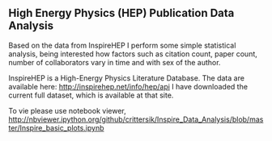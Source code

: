 ## High Energy Physics (HEP) Publication Data Analysis

Based on the data from InspireHEP I perform some simple statistical analysis, being interested how factors such as citation count, paper count, number of collaborators vary in time and with sex of the author.

InspireHEP is a High-Energy Physics Literature Database. The data are available here: 
http://inspirehep.net/info/hep/api
I have downloaded the current full dataset, which is available at that site.


To vie please use notebook viewer, http://nbviewer.ipython.org/github/crittersik/Inspire_Data_Analysis/blob/master/Inspire_basic_plots.ipynb
